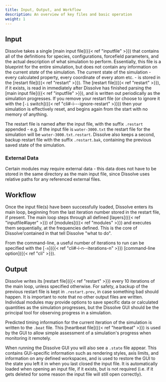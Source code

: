 ```yaml
---
title: Input, Output, and Workflow
description: An overview of key files and basic operation
weight: 1
---
```


## Input

Dissolve takes a single [main input file]({{< ref "inputfile" >}}) that contains all of the definitions for species, configurations, forcefield parameters, and the actual description of what simulation to perform. Essentially, this file is a blueprint for the entire simulation, but does not contain any information on the current _state_ of the simulation. The current state of the simulation - every calculated property, every coordinate of every atom etc. - is stored in the [restart file]({{< ref "restart" >}}). The [restart file]({{< ref "restart" >}}), if it exists, is read in immediately after Dissolve has finished parsing the [main input file]({{< ref "inputfile" >}}), and is written out periodically as the simulation progresses. If you remove your restart file (or choose to ignore it with the [`-i` switch]({{< ref "cli#-i---ignore-restart" >}})) then your simulation is effectively reset, and begins again from the start with no memory of anything.

The restart file is named after the input file, with the suffix `.restart` appended - e.g. if the input file is `water-3000.txt` the restart file for the simulation will be `water-3000.txt.restart`. Dissolve also keeps a second, backup restart file with the suffix `.restart.bak`, containing the previous saved state of the simulation.

### External Data

Certain modules may require external data - this data does not have to be stored in the same directory as the main input file, since Dissolve uses relative paths for any referenced external files.

## Workflow

Once the input file(s) have been successfully loaded, Dissolve enters its main loop, beginning from the last iteration number stored in the restart file, if present. The main loop steps through all defined [layers]({{< ref "inputfile#layer" >}}) of [modules]({{< ref "modules" >}}) and executes them sequentially, at the frequencies defined. This is the core of Dissolve'contained in that tell Dissolve "what to do".

From the command-line, a useful number of iterations to run can be specified with the [`-n`]({{< ref "cli#-i-n--iterations-n" >}}) [command-line option]({{< ref "cli" >}}).

## Output

Dissolve writes its [restart file]({{< ref "restart" >}}) every 10 iterations of the main loop, unless specified otherwise. For safety, a backup of the previous restart file is kept in `.restart.prev`, in case something bad should happen. It is important to note that no other output files are written. Individual modules may provide options to save specific data or calculated quantities as the simulation progresses, but the Dissolve GUI should be the principal tool for observing progress in a simulation.

Predicted timing information for the current iteration of the simulation is written to the `.beat` file. This [heartbeat file]({{< ref "heartbeat" >}}) is used by the GUI to allow simple assessment of a simulation's progress when monitoring it remotely.

When running the Dissolve GUI you will also see a `.state` file appear. This contains GUI-specific information such as rendering styles, axis limits, and information on any defined workspaces, and is used to restore the GUI to the state you left it in when you last closed the input file. It is automatically loaded when opening an input file, if it exists, but is not required (i.e. if it gets deleted for some reason the input file will still open correctly).
